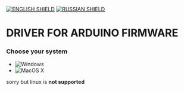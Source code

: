 [![ENGLISH SHIELD](https://img.shields.io/badge/-English-08f?style=flat-square)]()
[![RUSSIAN SHIELD](https://img.shields.io/badge/-Русский-444?style=flat-square)](RU_README.md)
# DRIVER FOR ARDUINO FIRMWARE
### Choose your system
- ![Windows](windows)
- ![MacOS X](macosx)


sorry but linux is **not supported**
